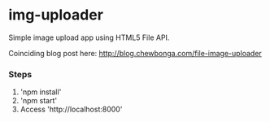 # img-uploader
Simple image upload app using HTML5 File API.

Coinciding blog post here: http://blog.chewbonga.com/file-image-uploader

### Steps
1. 'npm install'
2. 'npm start'
3. Access 'http://localhost:8000'

